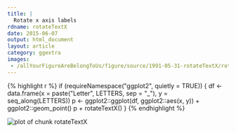 ```yaml
---
title: |
  Rotate x axis labels
rdname: rotateTextX
date: 2015-06-07
output: html_document
layout: article
category: ggextra
images:
 - /allYourFigureAreBelongToUs/figure/source/1991-05-31-rotateTextX/rotateTextX-1.png
---
```





{% highlight r %}
if (requireNamespace("ggplot2", quietly = TRUE)) {
  df <- data.frame(x = paste("Letter", LETTERS, sep = "_"),
                   y = seq_along(LETTERS))
  p <- ggplot2::ggplot(df, ggplot2::aes(x, y)) + ggplot2::geom_point()
  p + rotateTextX()
}
{% endhighlight %}

![plot of chunk rotateTextX](/allYourFigureAreBelongToUs/figure/source/1991-05-31-rotateTextX/rotateTextX-1.png) 